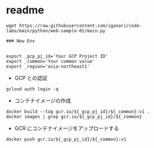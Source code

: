 # readme



```
wget https://raw.githubusercontent.com/iganari/code-labo/main/python/web-sample-01/main.py
```

```
### New Env


export _gcp_pj_id='Your GCP Project ID'
export _common='Your common value'
export _region='asia-northeast1'
```

+ GCP との認証

```
gcloud auth login -q
```

+ コンテナイメージの作成

```
docker build --tag gcr.io/${_gcp_pj_id}/${_common}:v1 .
docker images | grep gcr.io/${_gcp_pj_id}/${_common}
```

+ GCR にコンテナイメージをアップロードする

```
docker push gcr.io/${_gcp_pj_id}/${_common}:v1
```


